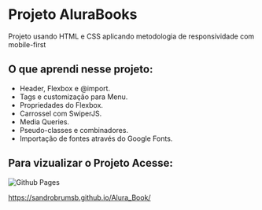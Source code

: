 # Projeto AluraBooks

Projeto usando HTML e CSS aplicando metodologia de responsividade com mobile-first

## O que aprendi nesse projeto:

- Header, Flexbox e @import.
- Tags e customização para Menu.
- Propriedades do Flexbox.
- Carrossel com SwiperJS.
- Media Queries.
- Pseudo-classes e combinadores.
- Importação de fontes através do Google Fonts.


## Para vizualizar o Projeto Acesse:

![Github Pages](https://img.shields.io/badge/github%20pages-121013?style=for-the-badge&logo=github&logoColor=white)

https://sandrobrumsb.github.io/Alura_Book/

